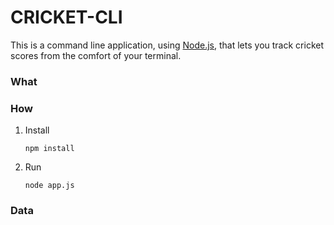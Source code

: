 # CRICKET-CLI

This is a command line application, using [Node.js](http://nodejs.org/), that lets you track cricket scores from the comfort of your terminal.

### What


### How

1. Install

    ```npm install```

2. Run

    ```node app.js```

### Data
